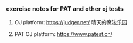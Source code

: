 ### exercise notes for PAT and other oj tests

1. OJ platform:     https://judger.net/ 晴天的魔法乐园

2. PAT OJ platform:     https://www.patest.cn/